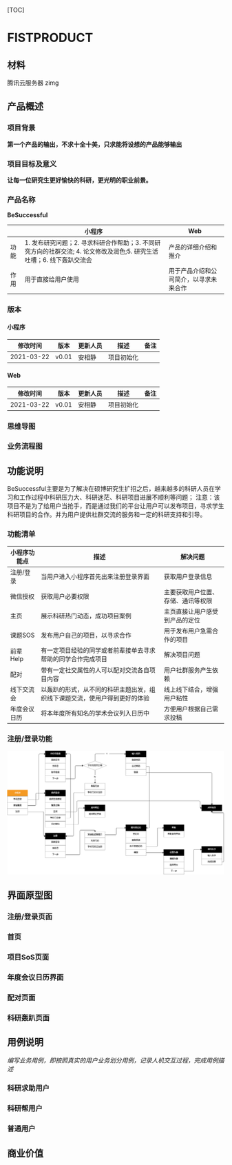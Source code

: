 [TOC]

# FISTPRODUCT


## 材料
腾讯云服务器
zimg
## 产品概述
### 项目背景
**第一个产品的输出，不求十全十美，只求能将设想的产品能够输出**
### 项目目标及意义
**让每一位研究生更好愉快的科研，更光明的职业前景。**

### 产品名称
**BeSuccessful**

||小程序| Web|
|---|---   | --- |
| 功能 | 1. 发布研究问题；2. 寻求科研合作帮助；3. 不同研究方向的社群交流; 4. 论文修改及润色;5. 研究生活吐槽；6. 线下轰趴交流会 |产品的详细介绍和推介|
|作用|用于直接给用户使用|用于产品介绍和公司简介，以寻求未来合作|
### 版本
#### 小程序
|修改时间|版本|更新人员|描述|备注|
|---|---|----|-----|-----|
|2021-03-22|v0.01|安相静|项目初始化||

#### Web
|修改时间|版本|更新人员|描述|备注|
|---|---|----|-----|-----|
|2021-03-22|v0.01|安相静|项目初始化||

### 思维导图

### 业务流程图

## 功能说明
BeSuccessful主要是为了解决在硕博研究生扩招之后，越来越多的科研人员在学习和工作过程中科研压力大、科研迷茫、科研项目进展不顺利等问题；
注意：该项目不是为了给用户当抢手，而是通过我们的平台让用户可以发布项目，寻求学生科研项目的合作。并为用户提供社群交流的服务和一定的科研支持和引导。
### 功能清单
|小程序功能点|描述|解决问题|
| --- |---|---|
|注册/登录|当用户进入小程序首先出来注册登录界面|获取用户登录信息|
|微信授权|获取用户必要权限|主要获取用户位置、存储、通讯等权限|
|主页|展示科研热门动态，成功项目案例|主页直接让用户感受到产品的定位|
|课题SOS|发布用户自己的项目，以寻求合作|用于发布用户急需合作的项目|
|前辈Help|有一定项目经验的同学或者前辈接单去寻求帮助的同学合作完成项目|解决项目问题|
|配对|带有一定社交属性的人可以配对交流各自项目内容|用户社群服务产生依赖|
|线下交流会|以轰趴的形式，从不同的科研主题出发，组织线下课题交流，使用户得到更好的体验|线上线下结合，增强用户粘性|
|年度会议日历|将本年度所有知名的学术会议列入日历中|方便用户根据自己需求投稿|

### 注册/登录功能
![](image/README/1616490713650.png)
## 界面原型图

### 注册/登录页面



### 首页

### 项目SoS页面

### 年度会议日历界面
### 配对页面

### 科研轰趴页面


## 用例说明
*编写业务用例，即按照真实的用户业务划分用例，记录人机交互过程，完成用例描述*

### 科研求助用户

### 科研帮用户

### 普通用户
## 商业价值




